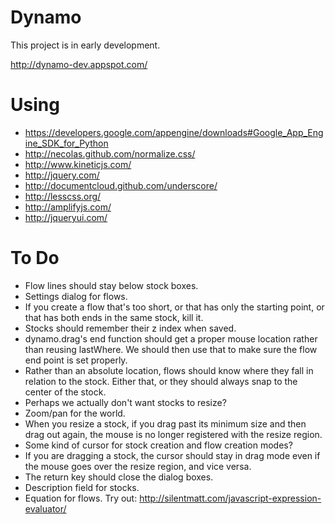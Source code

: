 # Dynamo

This project is in early development.

http://dynamo-dev.appspot.com/

# Using

* https://developers.google.com/appengine/downloads#Google_App_Engine_SDK_for_Python
* http://necolas.github.com/normalize.css/
* http://www.kineticjs.com/
* http://jquery.com/
* http://documentcloud.github.com/underscore/
* http://lesscss.org/
* http://amplifyjs.com/
* http://jqueryui.com/

# To Do

* Flow lines should stay below stock boxes.
* Settings dialog for flows.
* If you create a flow that's too short, or that has only the starting point, or that has both ends in the same stock, kill it.
* Stocks should remember their z index when saved.
* dynamo.drag's end function should get a proper mouse location rather than reusing lastWhere. We should then use that to make sure the flow end point is set properly.
* Rather than an absolute location, flows should know where they fall in relation to the stock. Either that, or they should always snap to the center of the stock.
* Perhaps we actually don't want stocks to resize?
* Zoom/pan for the world.
* When you resize a stock, if you drag past its minimum size and then drag out again, the mouse is no longer registered with the resize region.
* Some kind of cursor for stock creation and flow creation modes?
* If you are dragging a stock, the cursor should stay in drag mode even if the mouse goes over the resize region, and vice versa.
* The return key should close the dialog boxes.
* Description field for stocks.
* Equation for flows. Try out: http://silentmatt.com/javascript-expression-evaluator/
